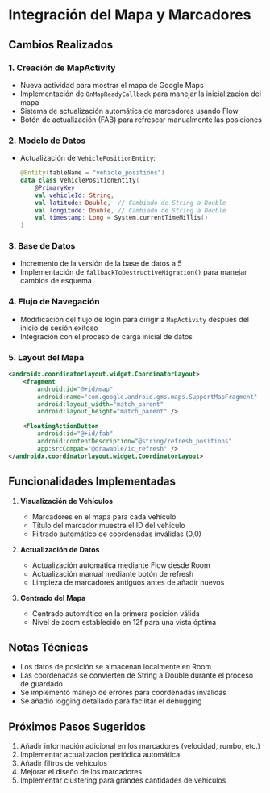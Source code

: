 # Integración del Mapa y Marcadores

## Cambios Realizados

### 1. Creación de MapActivity
- Nueva actividad para mostrar el mapa de Google Maps
- Implementación de `OnMapReadyCallback` para manejar la inicialización del mapa
- Sistema de actualización automática de marcadores usando Flow
- Botón de actualización (FAB) para refrescar manualmente las posiciones

### 2. Modelo de Datos
- Actualización de `VehiclePositionEntity`:
  ```kotlin
  @Entity(tableName = "vehicle_positions")
  data class VehiclePositionEntity(
      @PrimaryKey
      val vehicleId: String,
      val latitude: Double,  // Cambiado de String a Double
      val longitude: Double, // Cambiado de String a Double
      val timestamp: Long = System.currentTimeMillis()
  )
  ```

### 3. Base de Datos
- Incremento de la versión de la base de datos a 5
- Implementación de `fallbackToDestructiveMigration()` para manejar cambios de esquema

### 4. Flujo de Navegación
- Modificación del flujo de login para dirigir a `MapActivity` después del inicio de sesión exitoso
- Integración con el proceso de carga inicial de datos

### 5. Layout del Mapa
```xml
<androidx.coordinatorlayout.widget.CoordinatorLayout>
    <fragment
        android:id="@+id/map"
        android:name="com.google.android.gms.maps.SupportMapFragment"
        android:layout_width="match_parent"
        android:layout_height="match_parent" />

    <FloatingActionButton
        android:id="@+id/fab"
        android:contentDescription="@string/refresh_positions"
        app:srcCompat="@drawable/ic_refresh" />
</androidx.coordinatorlayout.widget.CoordinatorLayout>
```

## Funcionalidades Implementadas

1. **Visualización de Vehículos**
   - Marcadores en el mapa para cada vehículo
   - Título del marcador muestra el ID del vehículo
   - Filtrado automático de coordenadas inválidas (0,0)

2. **Actualización de Datos**
   - Actualización automática mediante Flow desde Room
   - Actualización manual mediante botón de refresh
   - Limpieza de marcadores antiguos antes de añadir nuevos

3. **Centrado del Mapa**
   - Centrado automático en la primera posición válida
   - Nivel de zoom establecido en 12f para una vista óptima

## Notas Técnicas

- Los datos de posición se almacenan localmente en Room
- Las coordenadas se convierten de String a Double durante el proceso de guardado
- Se implementó manejo de errores para coordenadas inválidas
- Se añadió logging detallado para facilitar el debugging

## Próximos Pasos Sugeridos

1. Añadir información adicional en los marcadores (velocidad, rumbo, etc.)
2. Implementar actualización periódica automática
3. Añadir filtros de vehículos
4. Mejorar el diseño de los marcadores
5. Implementar clustering para grandes cantidades de vehículos 
